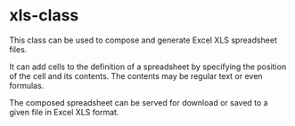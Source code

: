 xls-class
=========

This class can be used to compose and generate Excel XLS spreadsheet files.

It can add cells to the definition of a spreadsheet by specifying the position of the cell and its contents. The contents may be regular text or even formulas.

The composed spreadsheet can be served for download or saved to a given file in Excel XLS format.
